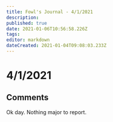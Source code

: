 ```yaml
---
title: Fowl's Journal - 4/1/2021
description: 
published: true
date: 2021-01-06T10:56:58.226Z
tags: 
editor: markdown
dateCreated: 2021-01-04T09:08:03.233Z
---
```


# 4/1/2021

## Comments

Ok day. Nothing major to report. 





